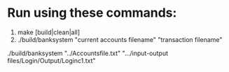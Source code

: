 # Run using these commands:
1. make [build|clean|all]
2. ./build/banksystem "current accounts filename" "transaction filename"

./build/banksystem "../Accountsfile.txt" ".../input-output files/Login/Output/Loginc1.txt"
